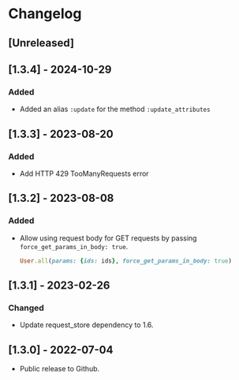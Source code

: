 # Changelog

## [Unreleased]

## [1.3.4] - 2024-10-29

### Added

- Added an alias `:update` for the method `:update_attributes`

## [1.3.3] - 2023-08-20

### Added

- Add HTTP 429 TooManyRequests error

## [1.3.2] - 2023-08-08

### Added

- Allow using request body for GET requests by passing `force_get_params_in_body: true`.

  ```ruby
  User.all(params: {ids: ids}, force_get_params_in_body: true)
  ```

## [1.3.1] - 2023-02-26

### Changed

- Update request_store dependency to 1.6.

## [1.3.0] - 2022-07-04

- Public release to Github.
